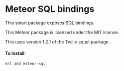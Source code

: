Meteor SQL bindings
==========================

This smart package exposes SQL bindings.

This Meteor package is licensed under the MIT license.

This uses version 1.2.1 of the Twilio squel package.

#### To Install

    mrt add meteor-sql


